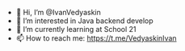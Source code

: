 - 👋 Hi, I’m @IvanVedyaskin
- 👀 I’m interested in Java backend develop
- 🌱 I’m currently learning at School 21
- 📫 How to reach me: https://t.me/VedyaskinIvan
